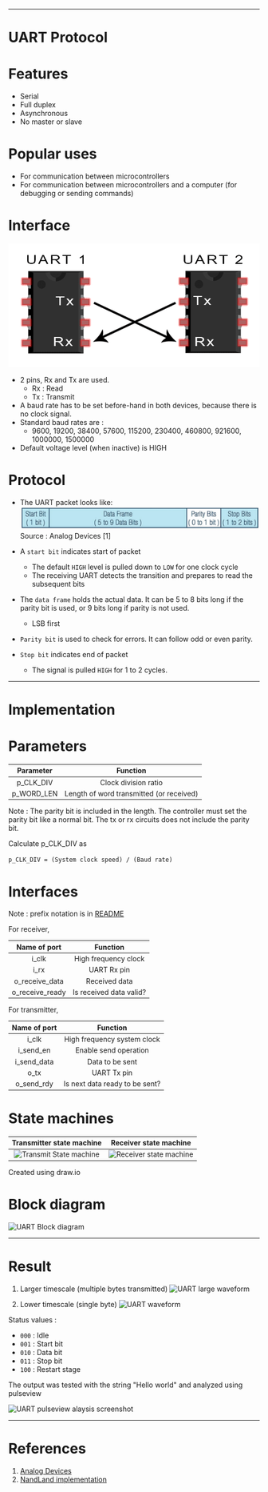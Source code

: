
---

# UART Protocol

# Features
- Serial
- Full duplex
- Asynchronous
- No master or slave

# Popular uses
- For communication between microcontrollers
- For communication between microcontrollers and a computer (for debugging or sending commands)

# Interface

 ![](./docs/uart_circuit.png)

- 2 pins, Rx and Tx are used.
  - Rx : Read
  - Tx : Transmit
- A baud rate has to be set before-hand in both devices, because there is no clock signal.
- Standard baud rates are :
  - 9600, 19200, 38400, 57600, 115200, 230400, 460800, 921600, 1000000, 1500000
- Default voltage level (when inactive) is HIGH

# Protocol

- The UART packet looks like:
![](./docs/uart_packet.svg)
Source : Analog Devices [1] 

- A ```start bit``` indicates start of packet
  - The default ```HIGH``` level is pulled down to ```LOW``` for one clock cycle
  - The receiving UART detects the transition and prepares to read the subsequent bits

- The ```data frame``` holds the actual data. It can be 5 to 8 bits long if the parity bit is used, or 9 bits long if parity is not used.
  - LSB first

- ```Parity bit``` is used to check for errors. It can follow odd or even parity.

- ```Stop bit``` indicates end of packet
  - The signal is pulled ```HIGH``` for 1 to 2 cycles.

---

# Implementation

# Parameters

Parameter   | Function
:----------:|:---------:
p_CLK_DIV   | Clock division ratio
p_WORD_LEN  | Length of word transmitted (or received)

Note : The parity bit is included in the length. The controller must set the parity bit like a normal bit. The tx or rx circuits does not include the parity bit.

Calculate p_CLK_DIV as

``` p_CLK_DIV = (System clock speed) / (Baud rate) ```

# Interfaces

Note : prefix notation is in [README](../README.md)

For receiver, 

Name of port | Function
:-------------------:|:-----------:
i_clk                | High frequency clock
i_rx                 | UART Rx pin
o_receive_data       | Received data
o_receive_ready      | Is received data valid?

For transmitter,

Name of port | Function
:-----------:|:-----------:
i_clk        | High frequency system clock
i_send_en    | Enable send operation
i_send_data  | Data to be sent
o_tx         | UART Tx pin
o_send_rdy   | Is next data ready to be sent?

# State machines

Transmitter state machine | Receiver state machine
:-:|:-:
![Transmit State machine](docs/uart_tx_sm.drawio.svg) | ![Receiver state machine](docs/uart_rx_sm.drawio.svg)

Created using draw.io

# Block diagram

![UART Block diagram](docs/uart_blocks.drawio.svg)

---

# Result

1) Larger timescale (multiple bytes transmitted)
![UART large waveform](docs/uart_wave_large.png)

1) Lower timescale (single byte)
![UART waveform](docs/uart_wave.png)

Status values :
- ```000``` : Idle
- ```001``` : Start bit
- ```010``` : Data bit
- ```011``` : Stop bit
- ```100``` : Restart stage

The output was tested with the string "Hello world" and analyzed using pulseview

![UART pulseview alaysis screenshot](docs/uart_pulseview.png)

---

# References

1) [Analog Devices](https://www.analog.com/en/analog-dialogue/articles/uart-a-hardware-communication-protocol.html#:~:text=By%20definition%2C%20UART%20is%20a,going%20to%20the%20receiving%20end.)
2) [NandLand implementation](https://www.nandland.com/vhdl/modules/module-uart-serial-port-rs232.html)

